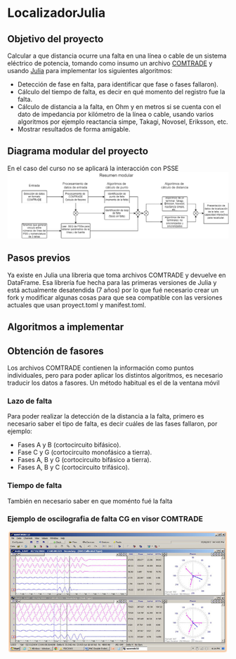 # LocalizadorJulia
## Objetivo del proyecto
Calcular a que distancia ocurre una falta en una línea o cable de un sistema eléctrico de potencia, tomando como insumo un archivo [COMTRADE](https://en.wikipedia.org/wiki/Comtrade) y usando [Julia](https://julialang.org/) para implementar los siguientes algoritmos:
* Detección de fase en falta, para identificar que fase o fases fallaron).
* Cálculo del tiempo de falta, es decir en qué momento del registro fue la falta.
* Cálculo de distancia a la falta, en Ohm y en metros si se cuenta con el dato de impedancia por kilómetro de la línea o cable, usando varios algoritmos por ejemplo reactancia simpe, Takagi, Novosel, Eriksson, etc.
* Mostrar resultados de forma amigable.
## Diagrama modular del proyecto
En el caso del curso no se aplicará la interacción con PSSE
![alt text](https://github.com/rpp396/localizadorjulia/blob/main/docs/Proyecto-julia.drawio.png "Diagrama modular del proyecto")
## Pasos previos
Ya existe en Julia una libreria que toma archivos COMTRADE y devuelve en DataFrame. Esa librería fue hecha para las primeras versiones de Julia y está actualmente desatendida (7 años) por lo que fué necesario crear un fork y modificar algunas cosas para que sea compatible con las versiones actuales que usan proyect.toml y manifest.toml.
## Algoritmos a implementar
## Obtención de fasores
Los archivos COMTRADE contienen la información como puntos individuales, pero para poder aplicar los distintos algoritmos, es necesario traducir los datos a fasores. Un método habitual es el de la ventana móvil 
### Lazo de falta
Para poder realizar la detección de la distancia a la falta, primero es necesario saber el tipo de falta, es decir cuáles  de las fases fallaron, por ejemplo:
* Fases A y B (cortocircuito bifásico).
* Fase C y G (cortocircuito monofásico a tierra).
* Fases A, B y G (cortocircuito bifásico a tierra).
* Fases A, B y C (cortocircuito trifásico).
### Tiempo de falta
También en necesario saber en que moménto fué la falta

### Ejemplo de oscilografia de falta CG en visor COMTRADE
![alt text](https://github.com/rpp396/localizadorjulia/blob/main/docs/Wavewin%20Ejemplo.jpg "Ejemplo en visor de COMTRADE")

